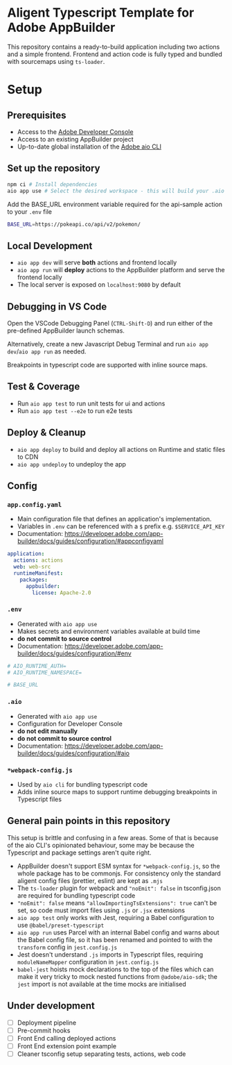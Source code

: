 # Aligent Typescript Template for Adobe AppBuilder

This repository contains a ready-to-build application including two actions and a simple frontend.
Frontend and action code is fully typed and bundled with sourcemaps using `ts-loader`.

# Setup

## Prerequisites

- Access to the [Adobe Developer Console](https://developer.adobe.com/developer-console/)
- Access to an existing AppBuilder project
- Up-to-date global installation of the [Adobe aio CLI](https://developer.adobe.com/runtime/docs/guides/tools/cli_install/)

## Set up the repository

```bash
npm ci # Install dependencies
aio app use # Select the desired workspace - this will build your .aio and .env files
```

Add the BASE_URL environment variable required for the api-sample action to your `.env` file

```bash
BASE_URL=https://pokeapi.co/api/v2/pokemon/
```

## Local Development

- `aio app dev` will serve **both** actions and frontend locally
- `aio app run` will **deploy** actions to the AppBuilder platform and serve the frontend locally
- The local server is exposed on `localhost:9080` by default

## Debugging in VS Code

Open the VSCode Debugging Panel (`CTRL-Shift-D`) and run either of the pre-defined AppBuilder launch schemas.

Alternatively, create a new Javascript Debug Terminal and run `aio app dev`/`aio app run` as needed.

Breakpoints in typescript code are supported with inline source maps.

## Test & Coverage

- Run `aio app test` to run unit tests for ui and actions
- Run `aio app test --e2e` to run e2e tests

## Deploy & Cleanup

- `aio app deploy` to build and deploy all actions on Runtime and static files to CDN
- `aio app undeploy` to undeploy the app

## Config

### `app.config.yaml`

- Main configuration file that defines an application's implementation.
- Variables in `.env` can be referenced with a `$` prefix e.g. `$SERVICE_API_KEY`
- Documentation: https://developer.adobe.com/app-builder/docs/guides/configuration/#appconfigyaml

```yaml
application:
  actions: actions
  web: web-src
  runtimeManifest:
    packages:
      appbuilder:
        license: Apache-2.0
```

### `.env`

- Generated with `aio app use`
- Makes secrets and environment variables available at build time
- **do not commit to source control**
- Documentation: https://developer.adobe.com/app-builder/docs/guides/configuration/#env

```bash
# AIO_RUNTIME_AUTH=
# AIO_RUNTIME_NAMESPACE=

# BASE_URL
```

### `.aio`

- Generated with `aio app use`
- Configuration for Developer Console
- **do not edit manually**
- **do not commit to source control**
- Documentation: https://developer.adobe.com/app-builder/docs/guides/configuration/#aio

### `*webpack-config.js`

- Used by `aio cli` for bundling typescript code
- Adds inline source maps to support runtime debugging breakpoints in Typescript files

## General pain points in this repository

This setup is brittle and confusing in a few areas. Some of that is because of the aio CLI's opinionated behaviour, some may be because the Typescript and package settings aren't quite right.

- AppBuilder doesn't support ESM syntax for `*webpack-config.js`, so the whole package has to be commonjs. For consistency only the standard aligent config files (prettier, eslint) are kept as `.mjs`
- The `ts-loader` plugin for webpack and `"noEmit": false` in tsconfig.json are required for bundling typescript code
- `"noEmit": false` means `"allowImportingTsExtensions": true` can't be set, so code must import files using `.js` or `.jsx` extensions
- `aio app test` only works with Jest, requiring a Babel configuration to use `@babel/preset-typescript`
- `aio app run` uses Parcel with an internal Babel config and warns about the Babel config file, so it has been renamed and pointed to with the `transform` config in `jest.config.js`
- Jest doesn't understand `.js` imports in Typescript files, requiring `moduleNameMapper` configuration in `jest.config.js`
- `babel-jest` hoists mock declarations to the top of the files which can make it very tricky to mock nested functions from `@adobe/aio-sdk`; the `jest` import is not available at the time mocks are initialised

## Under development

- [ ] Deployment pipeline
- [ ] Pre-commit hooks
- [ ] Front End calling deployed actions
- [ ] Front End extension point example
- [ ] Cleaner tsconfig setup separating tests, actions, web code
